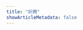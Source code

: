 ```yaml
---
title: "折腾"
showArticleMetadata: false
---
```


<!-- 路由 -->

<ClientOnly><Redirect route="/fake-ip-based-transparent-proxy"/></ClientOnly>

